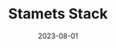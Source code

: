 ---
title: "Stamets Stack"
cc-type: hashtag
date: 2023-08-01
hashtag: stamets-stack
tags:
  - Paul Stamets
  - microdosing
---